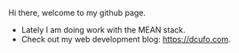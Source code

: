 Hi there, welcome to my github page.
- Lately I am doing work with the MEAN stack.
- Check out my web development blog: https://dcufo.com.

<!---
ctfdavis/ctfdavis is a ✨ special ✨ repository because its `README.md` (this file) appears on your GitHub profile.
You can click the Preview link to take a look at your changes.
--->

